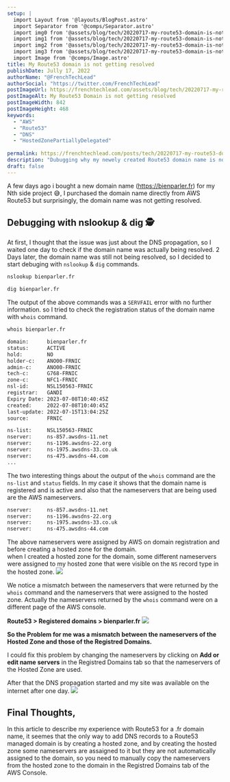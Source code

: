 ```yaml
---
setup: |
  import Layout from '@layouts/BlogPost.astro'
  import Separator from '@comps/Separator.astro'
  import img0 from '@assets/blog/tech/20220717-my-route53-domain-is-not-resolved/0.png'
  import img1 from '@assets/blog/tech/20220717-my-route53-domain-is-not-resolved/1.png'
  import img2 from '@assets/blog/tech/20220717-my-route53-domain-is-not-resolved/2.png'
  import img3 from '@assets/blog/tech/20220717-my-route53-domain-is-not-resolved/3.png'
  import Image from '@comps/Image.astro'
title: My Route53 domain is not getting resolved
publishDate: Jully 17, 2022
authorName: "@FrenchTechLead"
authorSocial: "https://twitter.com/FrenchTechLead"
postImageUrl: https://frenchtechlead.com/assets/blog/tech/20220717-my-route53-domain-is-not-resolved/0.png
postImageAlt: My Route53 Domain is not getting resolved
postImageWidth: 842
postImageHeight: 468
keywords:
  - "AWS"
  - "Route53"
  - "DNS"
  - "HostedZonePartiallyDelegated"
  
permalink: https://frenchtechlead.com/posts/tech/20220717-my-route53-domain-is-not-resolved/
description: "Dubugging why my newely created Route53 domain name is not getting resolved on the internet"
draft: false
---
```

A few days ago i bought a new domain name (https://bienparler.fr) for my Nth side project 😅, I purchased the domain name directly from AWS Route53 but surprisingly, the domain name was not getting resolved.
<Separator/>
## Debugging with nslookup & dig 🕵️
At first, I thought that the issue was just about the DNS propagation, so I waited one day to check if the domain name was actually being resolved.
2 Days later, the domain name was still not being resolved, so I decided to start debuging with `nslookup` & `dig` commands.
```bash
nslookup bienparler.fr
```
```bash
dig bienparler.fr
```

The output of the above commands was a `SERVFAIL` error with no further information. so I tried to check the registration status of the domain name with `whois` command.
```bash
whois bienparler.fr
```
```bash
domain:      bienparler.fr
status:      ACTIVE
hold:        NO
holder-c:    ANO00-FRNIC
admin-c:     ANO00-FRNIC
tech-c:      G768-FRNIC
zone-c:      NFC1-FRNIC
nsl-id:      NSL150563-FRNIC
registrar:   GANDI
Expiry Date: 2023-07-08T10:40:45Z
created:     2022-07-08T10:40:45Z
last-update: 2022-07-15T13:04:25Z
source:      FRNIC

ns-list:     NSL150563-FRNIC
nserver:     ns-857.awsdns-11.net
nserver:     ns-1196.awsdns-22.org
nserver:     ns-1975.awsdns-33.co.uk
nserver:     ns-475.awsdns-44.com
...
```

The two interesting things about the output of the `whois` command are the `ns-list` and `status` fields.
In my case it shows that the domain name is registered and is active and also that the nameservers that are being used are the AWS nameservers.
```bash
nserver:     ns-857.awsdns-11.net
nserver:     ns-1196.awsdns-22.org
nserver:     ns-1975.awsdns-33.co.uk
nserver:     ns-475.awsdns-44.com
```
The above nameservers were assigned by AWS on domain registration and before creating a hosted zone for the domain.  
when I created a hosted zone for the domain, some different nameservers were assigned to my hosted zone that were visible on the `NS` record type in the hosted zone.
<Image w="1472" h="851" src={img1} t="AWS Hosted Zone Records" solo="true" />

We notice a mismatch between the nameservers that were returned by the `whois` command and the nameservers that were assigned to the hosted zone.
Actually the nameservers returned by the `whois` command were on a different page of the AWS console.  

**Route53 > Registered domains > bienparler.fr**
<Image w="1063" h="273" src={img2} t="AWS Registred Domains Tab" solo="true" />

**So the Problem for me was a mismatch between the nameservers of the Hosted Zone and those of the Registred Domains.**


I could fix this problem by changing the nameservers by clicking on **Add or edit name servers** in the Registred Domains tab so that the nameservers of the Hosted Zone are used.

After that the DNS propagation started and my site was available on the internet after one day.
<Image w="649" h="444" src={img3} t="DNS Propagation Map" solo="true" />

<Separator/>

## Final Thoughts,

In this article to describe my experience with Route53 for a .fr domain name, it seemes that the only way to add DNS records to a Route53 managed domain is by creating a hosted zone, and by creating the hosted zone some nameservers are assaigned to it but they are not automatically assigned to the domain, so you need to manually copy the nameservers from the hosted zone to the domain in the Registred Domains tab of the AWS Console.